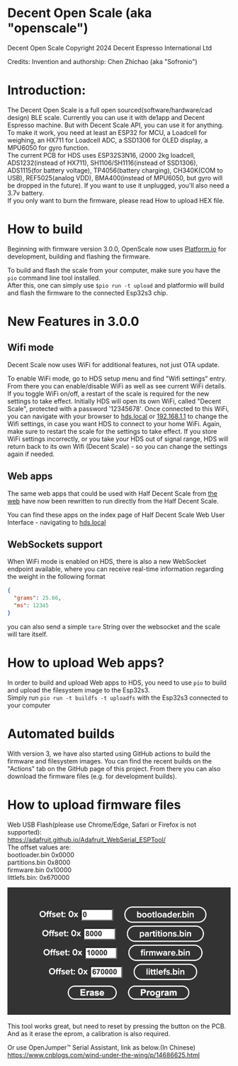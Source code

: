 # Decent Open Scale (aka "openscale")
Decent Open Scale
Copyright 2024 Decent Espresso International Ltd

Credits:
Invention and authorship: Chen Zhichao (aka "Sofronio")

# Introduction:
The Decent Open Scale is a full open sourced(software/hardware/cad design) BLE scale. Currently you can use it with de1app and Decent Espresso machine. But with Decent Scale API, you can use it for anything.<br />
To make it work, you need at least an ESP32 for MCU, a Loadcell for weighing, an HX711 for Loadcell ADC, a SSD1306 for OLED display, a MPU6050 for gyro function.<br />
The current PCB for HDS uses ESP32S3N16, i2000 2kg loadcell, ADS1232(instead of HX711), SH1106/SH1116(instead of SSD1306), ADS1115(for battery voltage), TP4056(battery charging), CH340K(COM to USB), REF5025(analog VDD), BMA400(instead of MPU6050, but gyro will be dropped in the future).
If you want to use it unplugged, you'll also need a 3.7v battery.<br />
If you only want to burn the firmware, please read How to upload HEX file.<br />

# How to build

Beginning with firmware version 3.0.0, OpenScale now uses [Platform.io](https://platformio.org) for development, building and flashing the firmware.  

To build and flash the scale from your computer, make sure you have the `pio` command line tool installed.  
After this, one can simply use `$pio run -t upload` and platformio will build and flash the firmware to the connected Esp32s3 chip.


# New Features in 3.0.0

## Wifi mode

Decent Scale now uses WiFi for additional features, not just OTA update.   

To enable WiFi mode, go to HDS setup menu and find "Wifi settings" entry. From there you can enable/disable WiFi as well as see current WiFi details. If you toggle WiFi on/off, a restart of the scale is required for the new settings to take effect.
Initially HDS will open its own WiFi, called "Decent Scale", protected with a password '12345678'. Once connected to this WiFi, you can navigate with your browser to [hds.local](http://hds.local) or [192.168.1.1](http://192.168.1.1) to change the Wifi settings, in case you want HDS to connect to your home WiFi. 
Again, make sure to restart the scale for the settings to take effect.
If you store WiFi settings incorrectly, or you take your HDS out of signal range, HDS will return back to its own Wifi (Decent Scale) - so you can change the settings again if needed.

## Web apps
The same web apps that could be used with Half Decent Scale from [the web](https://decentespresso.com/docs/introducing_half_decent_scale_web_apps) have now been rewritten to run directly from the Half Decent Scale.

You can find these apps on the index page of Half Decent Scale Web User Interface - navigating to [hds.local](http://hds.local)

## WebSockets support

When WiFi mode is enabled on HDS, there is also a new WebSocket endpoint available, where you can receive real-time information regarding the weight in the following format  

```json
{
  "grams": 25.66,
  "ms": 12345
}
```

you can also send a simple `tare` String over the websocket and the scale will tare itself.


# How to upload Web apps?

In order to build and upload Web apps to HDS, you need to use `pio` to build and upload the filesystem image to the Esp32s3.  
Simply run `pio run -t buildfs -t uploadfs` with the Esp32s3 connected to your computer

# Automated builds

With version 3, we have also started using GitHub actions to build the firmware and filesystem images. You can find the recent builds on the "Actions" tab on the GitHub page of this project. From there you can also download the firmware files (e.g. for development builds).


# How to upload firmware files
Web USB Flash(please use Chrome/Edge, Safari or Firefox is not supported):<br />
https://adafruit.github.io/Adafruit_WebSerial_ESPTool/ <br />
The offset values are:<br />
bootloader.bin 0x0000<br />
partitions.bin 0x8000<br />
firmware.bin 0x10000<br />
littlefs.bin: 0x670000<br />

![binary offsets](./assets/esp-tool.png)


This tool works great, but need to reset by pressing the button on the PCB.<br />
And as it erase the eprom, a calibration is also required.<br />

Or use OpenJumper™ Serial Assistant, link as below.(In Chinese)<br />
https://www.cnblogs.com/wind-under-the-wing/p/14686625.html <br />
